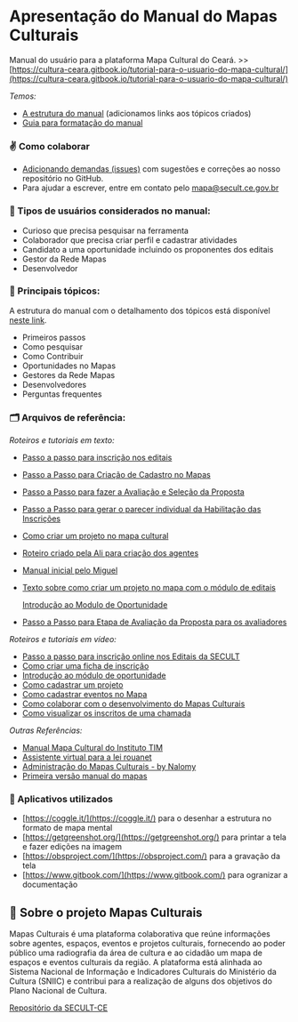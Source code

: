 # Apresentação do Manual do Mapas Culturais

Manual do usuário para a plataforma Mapa Cultural do Ceará. &gt;&gt; [https://cultura-ceara.gitbook.io/tutorial-para-o-usuario-do-mapa-cultural/](https://cultura-ceara.gitbook.io/tutorial-para-o-usuario-do-mapa-cultural/) 

_Temos:_

* [A estrutura do manual](https://coggle.it/diagram/XfeOoGj7x0kesEKq/t/estrutura-tutorial-mapa-cultural) \(adicionamos links aos tópicos criados\)
* [Guia para formatação do manual](https://mapas.gitbook.io/tutorial-para-o-usuario-do-mapa-cultural/como-contribuir/como-colaborar-com-o-projeto-mapas-culturais/formatacao-do-manual)

### ✌ Como colaborar

* [Adicionando demandas \(issues\)](https://github.com/secultce/manual-mapasculturais/issues) com sugestões e correções ao nosso repositório no GitHub.
* Para ajudar a escrever, entre em contato pelo mapa@secult.ce.gov.br

### 👥 Tipos de usuários considerados no manual:

* Curioso que precisa pesquisar na ferramenta
* Colaborador que precisa criar perfil e cadastrar atividades
* Candidato a uma oportunidade incluindo os proponentes dos editais
* Gestor da Rede Mapas
* Desenvolvedor

### 🔖 Principais tópicos:

A estrutura do manual com o detalhamento dos tópicos está disponível [neste link](https://coggle.it/diagram/XfeOoGj7x0kesEKq/t/estrutura-tutorial-mapa-cultural).

* Primeiros passos
* Como pesquisar
* Como Contribuir
* Oportunidades no Mapas
* Gestores da Rede Mapas
* Desenvolvedores
* Perguntas frequentes

### 🗂 Arquivos de referência:

_Roteiros e tutoriais em texto:_

* [ Passo a passo para inscrição nos editais](https://docs.google.com/document/d/1lHig9fcikw_w4j8qTYFrotBSzS9zc0muRZeUSfC631o)
* [Passo a Passo para Criação de Cadastro no Mapas](https://docs.google.com/document/d/1rmqUGF_E6eR_ATK1eaN6RcBqr0iUB4guQylhoIONeB4)
* [Passo a Passo para fazer a Avaliação e Seleção da Proposta](https://docs.google.com/document/d/1Iqgh5RxibYGYlpbypT3_2u096bIbB-82bofSuh5g29I)
* [Passo a Passo para gerar o parecer individual da Habilitação das Inscrições](https://docs.google.com/document/d/1aU2gruR6Hi09aAqTH_yAX8ZBdbWSUbyAMEFSP52wtl0)
* [Como criar um projeto no mapa cultural](https://docs.google.com/document/d/1HosOZ0ReHoXlD3hal4-Y8r51kL_qwRGLL7jwZns1SL8)
* [Roteiro criado pela Ali para criação dos agentes](https://docs.google.com/document/d/1usS4tPiNFUT8_FzErsR5l69_PzhNoqqs6UyuRpzSd4I/edit#%20)
* [Manual inicial pelo Miguel](https://drive.google.com/drive/u/0/folders/0B4Q7Y_cuhmVKdkNtR3dRcjBTSG8)
* [Texto sobre como criar um projeto no mapa com o módulo de editais](https://docs.google.com/document/d/1HosOZ0ReHoXlD3hal4-Y8r51kL_qwRGLL7jwZns1SL8)

  [Introdução ao Modulo de Oportunidade](https://docs.google.com/document/d/1HosOZ0ReHoXlD3hal4-Y8r51kL_qwRGLL7jwZns1SL8)

* [Passo a Passo para Etapa de Avaliação da Proposta para os avaliadores](https://docs.google.com/document/d/1Iqgh5RxibYGYlpbypT3_2u096bIbB-82bofSuh5g29I/edit)

_Roteiros e tutoriais em vídeo:_

* [Passo a passo para inscrição online nos Editais da SECULT](https://youtu.be/FLEhlKN5-9I)
* [Como criar uma ficha de inscrição](https://youtu.be/UWRYV9RG0As)
* [Introdução ao módulo de oportunidade](https://youtu.be/IGwUEt8DJM8)
* [Como cadastrar um projeto](https://youtu.be/dA2nhUAD--E)
* [Como cadastrar eventos no Mapa](https://youtu.be/6dRqfGP8mz8)
* [Como colaborar com o desenvolvimento do Mapas Culturais](https://youtu.be/oEFWNI8ckNQ)
* [Como visualizar os inscritos de uma chamada](https://youtu.be/uStoGL9-01s)

_Outras Referências:_

* [Manual Mapa Cultural do Instituto TIM](https://drive.google.com/file/d/0B_rIJHZCUTCHN3hFaFRsTENaYVE/view?usp=sharing)
* [Assistente virtual para a lei rouanet](https://github.com/lappis-unb/rouana)
* [Administração do Mapas Culturais - by Nalomy](https://sites.google.com/view/mapasculturais/p%C3%A1gina-inicial)
* [Primeira versão manual do mapas](https://docs.google.com/document/d/1JpdvtPMwyxmWktUVsn1W7Tyk_ZFV73V2791S7IqjeCQ)

### 📱 Aplicativos utilizados

* [https://coggle.it/](https://coggle.it/) para o desenhar a estrutura no formato de mapa mental
* [https://getgreenshot.org/](https://getgreenshot.org/) para printar a tela e fazer edições na imagem
* [https://obsproject.com/](https://obsproject.com/) para a gravação da tela
* [https://www.gitbook.com/](https://www.gitbook.com/) para ogranizar a documentação

## 📍 Sobre o projeto Mapas Culturais

Mapas Culturais é uma plataforma colaborativa que reúne informações sobre agentes, espaços, eventos e projetos culturais, fornecendo ao poder público uma radiografia da área de cultura e ao cidadão um mapa de espaços e eventos culturais da região. A plataforma está alinhada ao Sistema Nacional de Informação e Indicadores Culturais do Ministério da Cultura \(SNIIC\) e contribui para a realização de alguns dos objetivos do Plano Nacional de Cultura.

[Repositório da SECULT-CE](https://github.com/secultce/mapasculturais)


